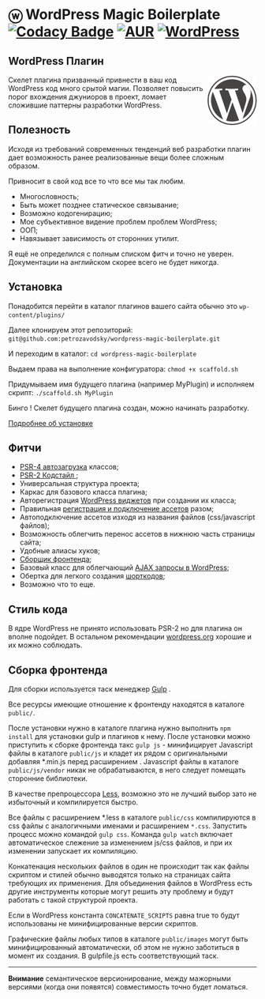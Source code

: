 


ⓦ WordPress Magic Boilerplate  [![Codacy Badge](https://api.codacy.com/project/badge/Grade/59a2c5e8bf144f6aa902563d16c2b7cb)](https://app.codacy.com/app/petrozavodsky/wordpress-magic-boilerplate?utm_source=github.com&utm_medium=referral&utm_content=petrozavodsky/wordpress-magic-boilerplate&utm_campaign=Badge_Grade_Dashboard) [![AUR](https://img.shields.io/badge/license-GPL-blue)](https://www.gnu.org/licenses/gpl-3.0.en.html) [![WordPress](https://img.shields.io/badge/wordpress-5.2.3%20tested-brightgreen.svg)](https://ru.wordpress.org/releases/) 
=======================


## WordPress Плагин
<img width='100' height='100' src="public/images/wordpress.png" title='WordPress Magic Boilerplate' alt='Wordpress Magic Boilerplate' align='right'>

Скелет плагина призванный привнести в ваш код WordPress код много срытой магии.
Позволяет повысить порог вхождения джуниоров в проект, ломает сложившие паттерны разработки WordPress.

## Полезность

Исходя из требований современных тенденций веб разработки плагин дает возможность ранее реализованные вещи более сложным образом.

Привносит в свой код все то что все мы так любим.
 - Многословность;
 - Быть может позднее статическое связывание;
 - Возможно кодогенирацию;
 - Мое субъективное видение проблем проблем WordPress;
 - ООП;
 - Навязывает зависимость от сторонних утилит.

Я ещё не определился с полным списком фитч и точно не уверен.
Документации на английском скорее всего не будет никогда.

## Установка
Понадобится перейти в каталог плагинов вашего сайта обычно это
`wp-content/plugins/` 

Далее клонируем  этот репозиторий:
`git@github.com:petrozavodsky/wordpress-magic-boilerplate.git` 

И переходим в каталог:
`cd wordpress-magic-boilerplate` 

Выдаем права на выполнение конфигуратора:
`chmod +x scaffold.sh`  

Придумываем имя будущего плагина (например MyPlugin) и  исполняем скрипт: 
`./scaffold.sh MyPlugin` 

Бинго ! Скелет будущего плагина создан, можно начинать разработку. 

[Подробнее об установке](https://github.com/petrozavodsky/wordpress-magic-boilerplate/wiki/%D0%A3%D1%81%D1%82%D0%B0%D0%BD%D0%BE%D0%B2%D0%BA%D0%B0)

## Фитчи

 - [PSR-4 автозагрузка](http://www.php-fig.org/psr/psr-4/) классов;
 - [PSR-2 Кодстайл ](https://www.php-fig.org/psr/psr-2/);
 - Универсальная структура проекта;
 - Каркас для базового класса плагина;
 - Авторегистрация [WordPress виджетов](https://codex.wordpress.org/Widgets_API) при создании их класса;
 - Правильная [регистрация и подключение ассетов](https://codex.wordpress.org/Plugin_API/Action_Reference/wp_enqueue_scripts) разом;
 - Автоподключение ассетов изходя из названия файлов (css/javascript файлов);
 - Возможность облегчить перенос ассетов в нижнюю часть страницы сайта;
 - Удобные алиасы хуков;
 - [Сборщик фронтенда](http://gulpjs.com/);
 - Базовый класс для облегчающий [AJAX запросы в WordPress](https://codex.wordpress.org/AJAX);
 - Обертка для легкого создания [шорткодов](https://codex.wordpress.org/Function_Reference/add_shortcode);
 - Возможно что то еще.

## Стиль кода

В ядре WordPress не принято использовать PSR-2 но для плагина он вполне подойдет. В остальном рекомендации [wordpress.org](https://codex.wordpress.org/%D0%A1%D1%82%D0%B0%D0%BD%D0%B4%D0%B0%D1%80%D1%82%D1%8B_%D0%BA%D0%BE%D0%B4%D0%B8%D1%80%D0%BE%D0%B2%D0%B0%D0%BD%D0%B8%D1%8F_PHP) хорошие и их можно соблюдать.

## Сборка фронтенда

Для сборки используется таск менеджер [Gulp](http://gulpjs.com/) .

Все ресурсы имеющие отношение к фронтенду находятся в каталоге `public/`.

После установки нужно в каталоге плагина нужно выполнить  `npm install` для установки gulp и плагинов к нему. После установки можно приступить к сборке фронтенда  такс `gulp js` - минифицирует Javascript файлы в каталоге `public/js`  и кладет их рядом с оригинальными добавляя *.min.js перед расширением . Javascript файлы в каталоге `public/js/vendor` никак не обрабатываются, в него следует помещать сторонние библиотеки.

В качестве препроцессора [Less](http://lesscss.org/), возможно это не лучший выбор зато не избыточный и компилируется быстро. 

Все файлы с расширением *.less в каталоге `public/css` компилируются в css файлы с аналогичными именами и расширением `*.css`.  Запустить процесс можно командой `gulp css`.
Команда `gulp watch` включает автоматическое слежение за изменением js/css файлов, и при их изменении запускает их компиляцию.

Конкатенация нескольких файлов в один не происходит так как файлы скриптом и стилей обычно выводятся только на страницах сайта требующих их применения. Для объединения файлов в WordPress есть другие инструменты которые могут решить эту проблему и будут работать с такой структурой проекта.

Если в WordPress константа `CONCATENATE_SCRIPTS` равна true то будут использованы не минифицированные версии скриптов.

Графические файлы любых типов в каталоге `public/images` могут быть минифицированный автоматически, об этом не нужно заботиться в момент их создания. В gulpfile.js есть соответствующий таск.

----------

**Внимание** семантическое версионирование, между мажорными версиями (когда они появятся) совместимость точно будет ломаться. 


